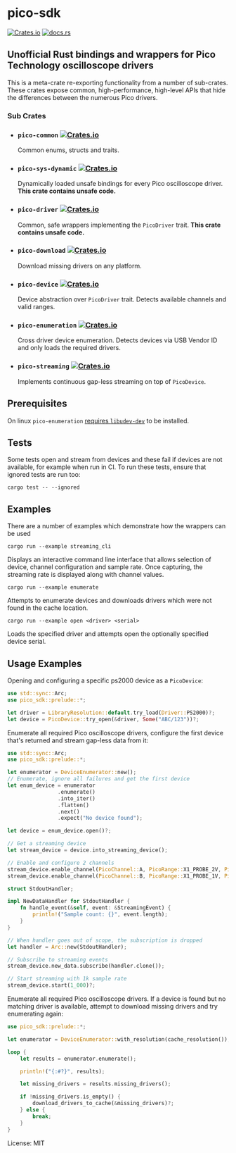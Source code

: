 # pico-sdk

[![Crates.io](https://img.shields.io/crates/v/pico-sdk)](https://crates.io/crates/pico-sdk)
[![docs.rs](https://docs.rs/pico-sdk/badge.svg)](https://docs.rs/pico-sdk/)

## Unofficial Rust bindings and wrappers for Pico Technology oscilloscope drivers

This is a meta-crate re-exporting functionality from a number of sub-crates. These
crates expose common, high-performance, high-level APIs that hide the differences between the
numerous Pico drivers.

### Sub Crates

 - ### `pico-common` [![Crates.io](https://img.shields.io/crates/v/pico-common)](https://crates.io/crates/pico-common)
    Common enums, structs and traits.
 - ### `pico-sys-dynamic` [![Crates.io](https://img.shields.io/crates/v/pico-sys-dynamic)](https://crates.io/crates/pico-sys-dynamic)
    Dynamically loaded unsafe bindings for every Pico oscilloscope driver. **This crate contains unsafe code.**
 - ### `pico-driver` [![Crates.io](https://img.shields.io/crates/v/pico-driver)](https://crates.io/crates/pico-driver)
    Common, safe wrappers implementing the `PicoDriver` trait. **This crate contains unsafe code.**
 - ### `pico-download` [![Crates.io](https://img.shields.io/crates/v/pico-download)](https://crates.io/crates/pico-download)
    Download missing drivers on any platform.
 - ### `pico-device` [![Crates.io](https://img.shields.io/crates/v/pico-device)](https://crates.io/crates/pico-device)
    Device abstraction over `PicoDriver` trait. Detects available channels and valid ranges.
 - ### `pico-enumeration` [![Crates.io](https://img.shields.io/crates/v/pico-enumeration)](https://crates.io/crates/pico-enumeration)
    Cross driver device enumeration. Detects devices via USB Vendor ID and only loads the required drivers.
 - ### `pico-streaming` [![Crates.io](https://img.shields.io/crates/v/pico-streaming)](https://crates.io/crates/pico-streaming)
    Implements continuous gap-less streaming on top of `PicoDevice`.

## Prerequisites
On linux `pico-enumeration` [requires
`libudev-dev`](https://github.com/meatysolutions/pico-sdk/blob/700ab24efe81063316baffff638988cf626c6ffe/.github/workflows/build-and-publish.yml#L32)
to be installed.

## Tests
Some tests open and stream from devices and these fail if devices are not available, for example when run in CI.
To run these tests, ensure that ignored tests are run too:

`cargo test -- --ignored`

## Examples

There are a number of examples which demonstrate how the wrappers can be used

`cargo run --example streaming_cli`

Displays an interactive command line interface that allows selection of device, channel configuration
and sample rate. Once capturing, the streaming rate is displayed along with channel values.

`cargo run --example enumerate`

Attempts to enumerate devices and downloads drivers which were not found in the cache location.

`cargo run --example open <driver> <serial>`

Loads the specified driver and attempts open the optionally specified device serial.


## Usage Examples
Opening and configuring a specific ps2000 device as a `PicoDevice`:
```rust
use std::sync::Arc;
use pico_sdk::prelude::*;

let driver = LibraryResolution::default.try_load(Driver::PS2000)?;
let device = PicoDevice::try_open(&driver, Some("ABC/123"))?;
```

Enumerate all required Pico oscilloscope drivers, configure the first device that's returned and stream
gap-less data from it:
```rust
use std::sync::Arc;
use pico_sdk::prelude::*;

let enumerator = DeviceEnumerator::new();
// Enumerate, ignore all failures and get the first device
let enum_device = enumerator
                .enumerate()
                .into_iter()
                .flatten()
                .next()
                .expect("No device found");

let device = enum_device.open()?;

// Get a streaming device
let stream_device = device.into_streaming_device();

// Enable and configure 2 channels
stream_device.enable_channel(PicoChannel::A, PicoRange::X1_PROBE_2V, PicoCoupling::DC);
stream_device.enable_channel(PicoChannel::B, PicoRange::X1_PROBE_1V, PicoCoupling::AC);

struct StdoutHandler;

impl NewDataHandler for StdoutHandler {
    fn handle_event(&self, event: &StreamingEvent) {
        println!("Sample count: {}", event.length);
    }
}

// When handler goes out of scope, the subscription is dropped
let handler = Arc::new(StdoutHandler);

// Subscribe to streaming events
stream_device.new_data.subscribe(handler.clone());

// Start streaming with 1k sample rate
stream_device.start(1_000)?;
```

Enumerate all required Pico oscilloscope drivers. If a device is found but no matching
driver is available, attempt to download missing drivers and try enumerating again:
```rust
use pico_sdk::prelude::*;

let enumerator = DeviceEnumerator::with_resolution(cache_resolution());

loop {
    let results = enumerator.enumerate();

    println!("{:#?}", results);

    let missing_drivers = results.missing_drivers();

    if !missing_drivers.is_empty() {
        download_drivers_to_cache(&missing_drivers)?;
    } else {
        break;
    }
}
```

License: MIT
